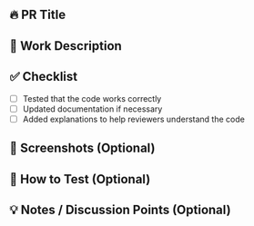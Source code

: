 ## 🔥 PR Title

## 📌 Work Description

## ✅ Checklist
- [ ] Tested that the code works correctly
- [ ] Updated documentation if necessary
- [ ] Added explanations to help reviewers understand the code

## 📸 Screenshots (Optional)

## 🚀 How to Test (Optional)

## 💡 Notes / Discussion Points (Optional)